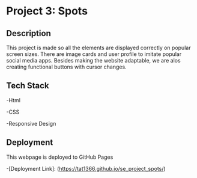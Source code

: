 # Project 3: Spots

## Description

This project is made so all the elements are displayed correctly on popular screen sizes. There are image cards and user profile to imitate popular social media apps. Besides making the website adaptable, we are alos creating functional buttons with cursor changes.

## Tech Stack

-Html

-CSS

-Responsive Design

## Deployment

This webpage is deployed to GitHub Pages

-[Deployment Link]: (https://tat1366.github.io/se_project_spots/)
